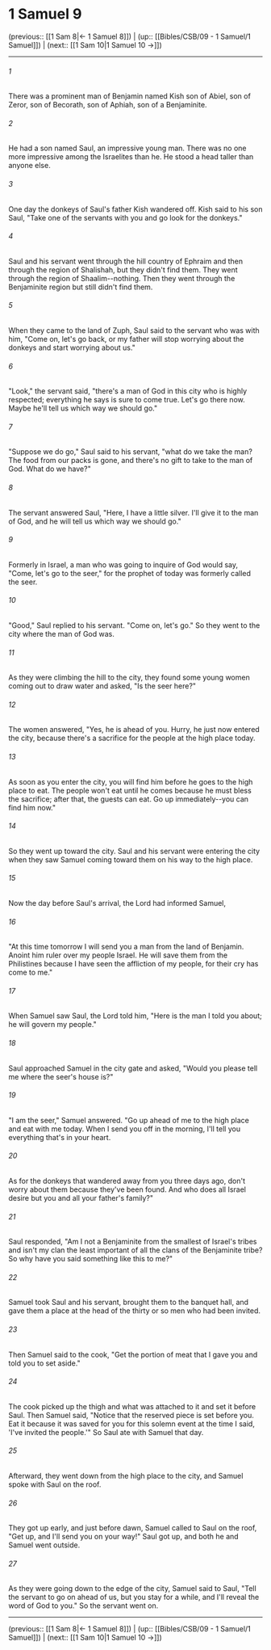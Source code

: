 # 1 Samuel 9

(previous:: [[1 Sam 8|← 1 Samuel 8]]) | (up:: [[Bibles/CSB/09 - 1 Samuel/1 Samuel]]) | (next:: [[1 Sam 10|1 Samuel 10 →]])

***


###### 1 
There was a prominent man of Benjamin named Kish son of Abiel, son of Zeror, son of Becorath, son of Aphiah, son of a Benjaminite. 

###### 2 
He had a son named Saul, an impressive young man. There was no one more impressive among the Israelites than he. He stood a head taller than anyone else. 

###### 3 
One day the donkeys of Saul's father Kish wandered off. Kish said to his son Saul, "Take one of the servants with you and go look for the donkeys." 

###### 4 
Saul and his servant went through the hill country of Ephraim and then through the region of Shalishah, but they didn't find them. They went through the region of Shaalim--nothing. Then they went through the Benjaminite region but still didn't find them. 

###### 5 
When they came to the land of Zuph, Saul said to the servant who was with him, "Come on, let's go back, or my father will stop worrying about the donkeys and start worrying about us." 

###### 6 
"Look," the servant said, "there's a man of God in this city who is highly respected; everything he says is sure to come true. Let's go there now. Maybe he'll tell us which way we should go." 

###### 7 
"Suppose we do go," Saul said to his servant, "what do we take the man? The food from our packs is gone, and there's no gift to take to the man of God. What do we have?" 

###### 8 
The servant answered Saul, "Here, I have a little silver. I'll give it to the man of God, and he will tell us which way we should go." 

###### 9 
Formerly in Israel, a man who was going to inquire of God would say, "Come, let's go to the seer," for the prophet of today was formerly called the seer. 

###### 10 
"Good," Saul replied to his servant. "Come on, let's go." So they went to the city where the man of God was. 

###### 11 
As they were climbing the hill to the city, they found some young women coming out to draw water and asked, "Is the seer here?" 

###### 12 
The women answered, "Yes, he is ahead of you. Hurry, he just now entered the city, because there's a sacrifice for the people at the high place today. 

###### 13 
As soon as you enter the city, you will find him before he goes to the high place to eat. The people won't eat until he comes because he must bless the sacrifice; after that, the guests can eat. Go up immediately--you can find him now." 

###### 14 
So they went up toward the city. Saul and his servant were entering the city when they saw Samuel coming toward them on his way to the high place. 

###### 15 
Now the day before Saul's arrival, the Lord had informed Samuel, 

###### 16 
"At this time tomorrow I will send you a man from the land of Benjamin. Anoint him ruler over my people Israel. He will save them from the Philistines because I have seen the affliction of my people, for their cry has come to me." 

###### 17 
When Samuel saw Saul, the Lord told him, "Here is the man I told you about; he will govern my people." 

###### 18 
Saul approached Samuel in the city gate and asked, "Would you please tell me where the seer's house is?" 

###### 19 
"I am the seer," Samuel answered. "Go up ahead of me to the high place and eat with me today. When I send you off in the morning, I'll tell you everything that's in your heart. 

###### 20 
As for the donkeys that wandered away from you three days ago, don't worry about them because they've been found. And who does all Israel desire but you and all your father's family?" 

###### 21 
Saul responded, "Am I not a Benjaminite from the smallest of Israel's tribes and isn't my clan the least important of all the clans of the Benjaminite tribe? So why have you said something like this to me?" 

###### 22 
Samuel took Saul and his servant, brought them to the banquet hall, and gave them a place at the head of the thirty or so men who had been invited. 

###### 23 
Then Samuel said to the cook, "Get the portion of meat that I gave you and told you to set aside." 

###### 24 
The cook picked up the thigh and what was attached to it and set it before Saul. Then Samuel said, "Notice that the reserved piece is set before you. Eat it because it was saved for you for this solemn event at the time I said, 'I've invited the people.'" So Saul ate with Samuel that day. 

###### 25 
Afterward, they went down from the high place to the city, and Samuel spoke with Saul on the roof. 

###### 26 
They got up early, and just before dawn, Samuel called to Saul on the roof, "Get up, and I'll send you on your way!" Saul got up, and both he and Samuel went outside. 

###### 27 
As they were going down to the edge of the city, Samuel said to Saul, "Tell the servant to go on ahead of us, but you stay for a while, and I'll reveal the word of God to you." So the servant went on.

***

(previous:: [[1 Sam 8|← 1 Samuel 8]]) | (up:: [[Bibles/CSB/09 - 1 Samuel/1 Samuel]]) | (next:: [[1 Sam 10|1 Samuel 10 →]])

